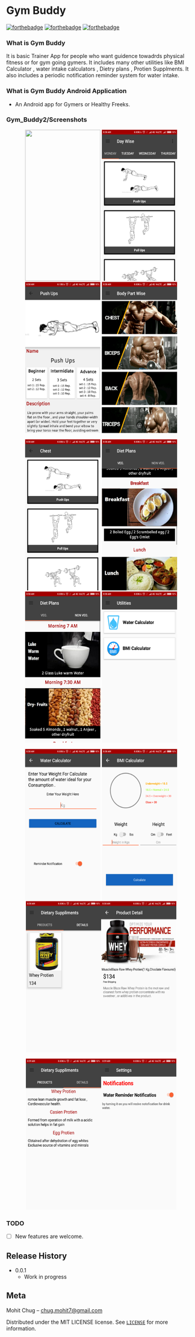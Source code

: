 # Gym Buddy
[![forthebadge](http://forthebadge.com/images/badges/built-for-android.svg)](http://forthebadge.com)
[![forthebadge](http://forthebadge.com/images/badges/built-by-developers.svg)](http://forthebadge.com)
[![forthebadge](http://forthebadge.com/images/badges/check-it-out.svg)](http://forthebadge.com)

### What is Gym Buddy
It is basic Trainer App for people who want guidence towadrds physical fitness or for gym going gymers. It includes many other utilities like BMI Calculator , water intake calculators , Dietry plans , Protien Supplments. It also includes a periodic notification reminder system for water intake.

### What is Gym Buddy Android Application
- An Android app for Gymers or Healthy Freeks. 

### Gym_Buddy2/Screenshots

<p align="center">
<img src="Gym_Buddy2/Gym_Buddy2/Screenshots/one.png" height = "400" width="200"> <img src="Gym_Buddy2/Screenshots/two.png" height = "400" width="200"> <img src="Gym_Buddy2/Screenshots/three.png" height = "400" width="200"> <img src="Gym_Buddy2/Screenshots/four.png" height = "400" width="200">
</p>

<p align="center">
<img src="Gym_Buddy2/Screenshots/five.png" height = "400" width="200"> <img src="Gym_Buddy2/Screenshots/six.png" height = "400" width="200"> <img src="Gym_Buddy2/Screenshots/seven.png" height = "400" width="200"> <img src="Gym_Buddy2/Screenshots/eight.png" height = "400" width="200">
</p>

<p align="center">
<img src="Gym_Buddy2/Screenshots/nine.png" height = "400" width="200"> <img src="Gym_Buddy2/Screenshots/ten.png" height = "400" width="200">
    <img src="Gym_Buddy2/Screenshots/eleven.png" height = "400" width="200"><img src="Gym_Buddy2/Screenshots/twelve.png" height = "400" width="200">
</p>
<p align="center">
 <img src="Gym_Buddy2/Screenshots/therteen.png" height = "400" width="200"><img src="Gym_Buddy2/Screenshots/forteen.png" height = "400" width="200">   
</p>
	
### TODO
- [ ] New features are welcome.

## Release History

* 0.0.1
    * Work in progress


## Meta

Mohit Chug – chug.mohit7@gmail.com

Distributed under the MIT LICENSE license. See [``LICENSE``](https://github.com/anandwana001/Tech-Jalsa/blob/master/LICENSE) for more information.

